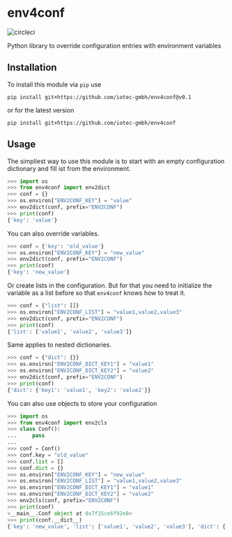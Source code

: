 # env4conf

![circleci](https://circleci.com/gh/iotec-gmbh/env4conf.png?style=shield)

Python library to override configuration entries with environment variables

## Installation

To install this module via `pip` use

```
pip install git+https://github.com/iotec-gmbh/env4conf@v0.1
```

or for the latest version

```
pip install git+https://github.com/iotec-gmbh/env4conf
```

## Usage

The simpliest way to use this module is to start with an empty configuration dictionary and fill ist from the environment.

```python
>>> import os
>>> from env4conf import env2dict
>>> conf = {}
>>> os.environ["ENV2CONF_KEY"] = "value"
>>> env2dict(conf, prefix="ENV2CONF")
>>> print(conf)
{'key': 'value'}
```

You can also override variables.

```python
>>> conf = {'key': 'old_value'}
>>> os.environ["ENV2CONF_KEY"] = "new_value"
>>> env2dict(conf, prefix="ENV2CONF")
>>> print(conf)
{'key': 'new_value'}
```

Or create lists in the configuration.
But for that you need to initialize the variable as a list before so that `env4conf` knows how to treat it.

```python
>>> conf = {"list": []}
>>> os.environ["ENV2CONF_LIST"] = "value1,value2,value3"
>>> env2dict(conf, prefix="ENV2CONF")
>>> print(conf)
{'list': ['value1', 'value2', 'value3']}
```

Same applies to nested dictionaries.

```python
>>> conf = {"dict": {}}
>>> os.environ["ENV2CONF_DICT_KEY1"] = "value1"
>>> os.environ["ENV2CONF_DICT_KEY2"] = "value2"
>>> env2dict(conf, prefix="ENV2CONF")
>>> print(conf)
{'dict': {'key1': 'value1', 'key2': 'value2'}}
```

You can also use objects to store your configuration

```python
>>> import os
>>> from env4conf import env2cls
>>> class Conf():
...     pass
... 
>>> conf = Conf()
>>> conf.key = "old_value"
>>> conf.list = []
>>> conf.dict = {}
>>> os.environ["ENV2CONF_KEY"] = "new_value"
>>> os.environ["ENV2CONF_LIST"] = "value1,value2,value3"
>>> os.environ["ENV2CONF_DICT_KEY1"] = "value1"
>>> os.environ["ENV2CONF_DICT_KEY2"] = "value2"
>>> env2cls(conf, prefix="ENV2CONF")
>>> print(conf)
<__main__.Conf object at 0x7f15ce6f92e8>
>>> print(conf.__dict__)
{'key': 'new_value', 'list': ['value1', 'value2', 'value3'], 'dict': {'key1': 'value1', 'key2': 'value2'}}
```
